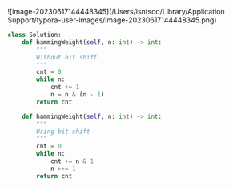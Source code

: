 ![image-20230617144448345](/Users/isntsoo/Library/Application Support/typora-user-images/image-20230617144448345.png)

~~~python
class Solution:
    def hammingWeight(self, n: int) -> int:
        """
        Without bit shift
        """
        cnt = 0
        while n:
            cnt += 1
            n = n & (n - 1)
        return cnt

    def hammingWeight(self, n: int) -> int:
        """
        Using bit shift
        """
        cnt = 0
        while n:
            cnt += n & 1
            n >>= 1
        return cnt
~~~

